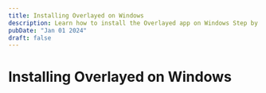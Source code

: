 ```yaml
---
title: Installing Overlayed on Windows
description: Learn how to install the Overlayed app on Windows Step by Step
pubDate: "Jan 01 2024"
draft: false 
---
```


# Installing Overlayed on Windows
